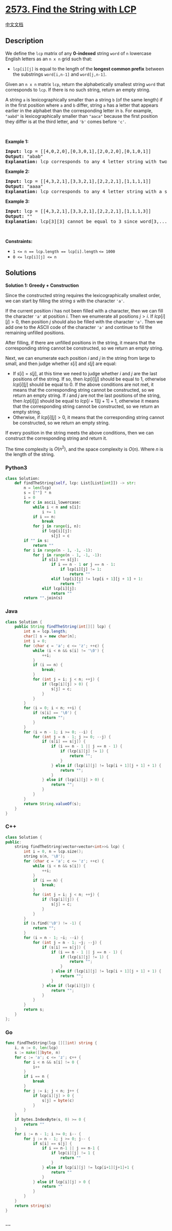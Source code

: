 # [2573. Find the String with LCP](https://leetcode.com/problems/find-the-string-with-lcp)

[中文文档](/solution/2500-2599/2573.Find%20the%20String%20with%20LCP/README.md)

## Description

<p>We define the <code>lcp</code> matrix of any <strong>0-indexed</strong> string <code>word</code> of <code>n</code> lowercase English letters as an <code>n x n</code> grid such that:</p>

<ul>
	<li><code>lcp[i][j]</code> is equal to the length of the <strong>longest common prefix</strong> between the substrings <code>word[i,n-1]</code> and <code>word[j,n-1]</code>.</li>
</ul>

<p>Given an&nbsp;<code>n x n</code> matrix <code>lcp</code>, return the alphabetically smallest string <code>word</code> that corresponds to <code>lcp</code>. If there is no such string, return an empty string.</p>

<p>A string <code>a</code> is lexicographically smaller than a string <code>b</code> (of the same length) if in the first position where <code>a</code> and <code>b</code> differ, string <code>a</code> has a letter that appears earlier in the alphabet than the corresponding letter in <code>b</code>. For example, <code>&quot;aabd&quot;</code> is lexicographically smaller than <code>&quot;aaca&quot;</code> because the first position they differ is at the third letter, and <code>&#39;b&#39;</code> comes before <code>&#39;c&#39;</code>.</p>

<p>&nbsp;</p>
<p><strong class="example">Example 1:</strong></p>

<pre>
<strong>Input:</strong> lcp = [[4,0,2,0],[0,3,0,1],[2,0,2,0],[0,1,0,1]]
<strong>Output:</strong> &quot;abab&quot;
<strong>Explanation:</strong> lcp corresponds to any 4 letter string with two alternating letters. The lexicographically smallest of them is &quot;abab&quot;.
</pre>

<p><strong class="example">Example 2:</strong></p>

<pre>
<strong>Input:</strong> lcp = [[4,3,2,1],[3,3,2,1],[2,2,2,1],[1,1,1,1]]
<strong>Output:</strong> &quot;aaaa&quot;
<strong>Explanation:</strong> lcp corresponds to any 4 letter string with a single distinct letter. The lexicographically smallest of them is &quot;aaaa&quot;. 
</pre>

<p><strong class="example">Example 3:</strong></p>

<pre>
<strong>Input:</strong> lcp = [[4,3,2,1],[3,3,2,1],[2,2,2,1],[1,1,1,3]]
<strong>Output:</strong> &quot;&quot;
<strong>Explanation:</strong> lcp[3][3] cannot be equal to 3 since word[3,...,3] consists of only a single letter; Thus, no answer exists.
</pre>

<p>&nbsp;</p>
<p><strong>Constraints:</strong></p>

<ul>
	<li><code>1 &lt;= n ==&nbsp;</code><code>lcp.length == </code><code>lcp[i].length</code>&nbsp;<code>&lt;= 1000</code></li>
	<li><code><font face="monospace">0 &lt;= lcp[i][j] &lt;= n</font></code></li>
</ul>

## Solutions

**Solution 1: Greedy + Construction**

Since the constructed string requires the lexicographically smallest order, we can start by filling the string $s$ with the character `'a'`.

If the current position $i$ has not been filled with a character, then we can fill the character `'a'` at position $i$. Then we enumerate all positions $j > i$. If $lcp[i][j] > 0$, then position $j$ should also be filled with the character `'a'`. Then we add one to the ASCII code of the character `'a'` and continue to fill the remaining unfilled positions.

After filling, if there are unfilled positions in the string, it means that the corresponding string cannot be constructed, so we return an empty string.

Next, we can enumerate each position $i$ and $j$ in the string from large to small, and then judge whether $s[i]$ and $s[j]$ are equal:

-   If $s[i] = s[j]$, at this time we need to judge whether $i$ and $j$ are the last positions of the string. If so, then $lcp[i][j]$ should be equal to $1$, otherwise $lcp[i][j]$ should be equal to $0$. If the above conditions are not met, it means that the corresponding string cannot be constructed, so we return an empty string. If $i$ and $j$ are not the last positions of the string, then $lcp[i][j]$ should be equal to $lcp[i + 1][j + 1] + 1$, otherwise it means that the corresponding string cannot be constructed, so we return an empty string.
-   Otherwise, if $lcp[i][j] > 0$, it means that the corresponding string cannot be constructed, so we return an empty string.

If every position in the string meets the above conditions, then we can construct the corresponding string and return it.

The time complexity is $O(n^2)$, and the space complexity is $O(n)$. Where $n$ is the length of the string.

<!-- tabs:start -->

### **Python3**

```python
class Solution:
    def findTheString(self, lcp: List[List[int]]) -> str:
        n = len(lcp)
        s = [""] * n
        i = 0
        for c in ascii_lowercase:
            while i < n and s[i]:
                i += 1
            if i == n:
                break
            for j in range(i, n):
                if lcp[i][j]:
                    s[j] = c
        if "" in s:
            return ""
        for i in range(n - 1, -1, -1):
            for j in range(n - 1, -1, -1):
                if s[i] == s[j]:
                    if i == n - 1 or j == n - 1:
                        if lcp[i][j] != 1:
                            return ""
                    elif lcp[i][j] != lcp[i + 1][j + 1] + 1:
                        return ""
                elif lcp[i][j]:
                    return ""
        return "".join(s)
```

### **Java**

```java
class Solution {
    public String findTheString(int[][] lcp) {
        int n = lcp.length;
        char[] s = new char[n];
        int i = 0;
        for (char c = 'a'; c <= 'z'; ++c) {
            while (i < n && s[i] != '\0') {
                ++i;
            }
            if (i == n) {
                break;
            }
            for (int j = i; j < n; ++j) {
                if (lcp[i][j] > 0) {
                    s[j] = c;
                }
            }
        }
        for (i = 0; i < n; ++i) {
            if (s[i] == '\0') {
                return "";
            }
        }
        for (i = n - 1; i >= 0; --i) {
            for (int j = n - 1; j >= 0; --j) {
                if (s[i] == s[j]) {
                    if (i == n - 1 || j == n - 1) {
                        if (lcp[i][j] != 1) {
                            return "";
                        }
                    } else if (lcp[i][j] != lcp[i + 1][j + 1] + 1) {
                        return "";
                    }
                } else if (lcp[i][j] > 0) {
                    return "";
                }
            }
        }
        return String.valueOf(s);
    }
}
```

### **C++**

```cpp
class Solution {
public:
    string findTheString(vector<vector<int>>& lcp) {
        int i = 0, n = lcp.size();
        string s(n, '\0');
        for (char c = 'a'; c <= 'z'; ++c) {
            while (i < n && s[i]) {
                ++i;
            }
            if (i == n) {
                break;
            }
            for (int j = i; j < n; ++j) {
                if (lcp[i][j]) {
                    s[j] = c;
                }
            }
        }
        if (s.find('\0') != -1) {
            return "";
        }
        for (i = n - 1; ~i; --i) {
            for (int j = n - 1; ~j; --j) {
                if (s[i] == s[j]) {
                    if (i == n - 1 || j == n - 1) {
                        if (lcp[i][j] != 1) {
                            return "";
                        }
                    } else if (lcp[i][j] != lcp[i + 1][j + 1] + 1) {
                        return "";
                    }
                } else if (lcp[i][j]) {
                    return "";
                }
            }
        }
        return s;
    }
};
```

### **Go**

```go
func findTheString(lcp [][]int) string {
	i, n := 0, len(lcp)
	s := make([]byte, n)
	for c := 'a'; c <= 'z'; c++ {
		for i < n && s[i] != 0 {
			i++
		}
		if i == n {
			break
		}
		for j := i; j < n; j++ {
			if lcp[i][j] > 0 {
				s[j] = byte(c)
			}
		}
	}
	if bytes.IndexByte(s, 0) >= 0 {
		return ""
	}
	for i := n - 1; i >= 0; i-- {
		for j := n - 1; j >= 0; j-- {
			if s[i] == s[j] {
				if i == n-1 || j == n-1 {
					if lcp[i][j] != 1 {
						return ""
					}
				} else if lcp[i][j] != lcp[i+1][j+1]+1 {
					return ""
				}
			} else if lcp[i][j] > 0 {
				return ""
			}
		}
	}
	return string(s)
}
```

### **...**

```

```

<!-- tabs:end -->
